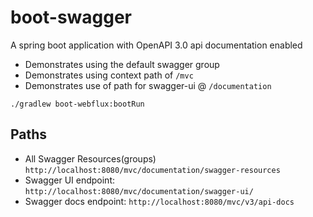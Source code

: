 # boot-swagger
A spring boot application with OpenAPI 3.0 api documentation enabled
 - Demonstrates using the default swagger group 
 - Demonstrates using context path of `/mvc`
 - Demonstrates use of path for swagger-ui @ `/documentation`
```
./gradlew boot-webflux:bootRun
```

## Paths
- All Swagger Resources(groups) `http://localhost:8080/mvc/documentation/swagger-resources`
- Swagger UI endpoint: `http://localhost:8080/mvc/documentation/swagger-ui/`
- Swagger docs endpoint: `http://localhost:8080/mvc/v3/api-docs`


